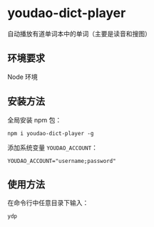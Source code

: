 # youdao-dict-player
自动播放有道单词本中的单词（主要是读音和搜图）

## 环境要求

Node 环境

## 安装方法

全局安装 npm 包：

```
npm i youdao-dict-player -g
```

添加系统变量 `YOUDAO_ACCOUNT`：

```
YOUDAO_ACCOUNT="username;password"
```

## 使用方法

在命令行中任意目录下输入：

```
ydp
```
